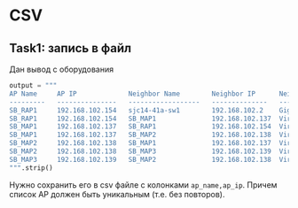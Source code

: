 # CSV

## Task1: запись в файл

Дан вывод с оборудования

```python
output = """
AP Name     AP IP             Neighbor Name        Neighbor IP      Neighbor Port
---------   ---------------   ------------------   --------------   -------------
SB_RAP1     192.168.102.154   sjc14-41a-sw1        192.168.102.2    GigabitEthernet1/0/13
SB_RAP1     192.168.102.154   SB_MAP1              192.168.102.137  Virtual-Dot11Radio0
SB_MAP1     192.168.102.137   SB_RAP1              192.168.102.154  Virtual-Dot11Radio0
SB_MAP1     192.168.102.137   SB_MAP2              192.168.102.138  Virtual-Dot11Radio0
SB_MAP2     192.168.102.138   SB_MAP1              192.168.102.137  Virtual-Dot11Radio1
SB_MAP2     192.168.102.138   SB_MAP3              192.168.102.139  Virtual-Dot11Radio0
SB_MAP3     192.168.102.139   SB_MAP2              192.168.102.138  Virtual-Dot11Radio1
""".strip()
```

Нужно сохранить его в csv файле с колонками `ap_name,ap_ip`. Причем список AP должен быть уникальным (т.е. без повторов).
